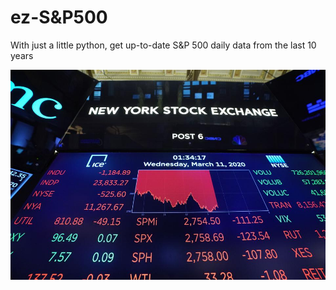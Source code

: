 # ez-S&P500
With just a little python, get up-to-date S&amp;P 500 daily data from the last 10 years

<img src='SP500.jpg' width=600 />
